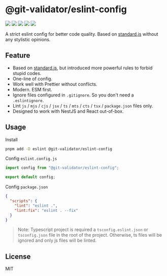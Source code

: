 # @git-validator/eslint-config

[![](https://img.shields.io/npm/l/@git-validator/eslint-config.svg)](https://github.com/zanminkian/git-validator/blob/main/LICENSE)
[![](https://img.shields.io/npm/v/@git-validator/eslint-config.svg)](https://www.npmjs.com/package/@git-validator/eslint-config)
[![](https://img.shields.io/npm/dm/@git-validator/eslint-config.svg)](https://www.npmjs.com/package/@git-validator/eslint-config)
[![](https://img.shields.io/librariesio/release/npm/@git-validator/eslint-config)](https://www.npmjs.com/package/@git-validator/eslint-config)
[![](https://packagephobia.com/badge?p=@git-validator/eslint-config)](https://packagephobia.com/result?p=@git-validator/eslint-config)

A strict eslint config for better code quality. Based on [standard.js](https://github.com/standard/standard) without any stylistic opinions.

## Feature

- Based on [standard.js](https://github.com/standard/standard), but introduced more powerful rules to forbid stupid codes.
- One-line of config.
- Work well with Prettier without conflicts.
- Modern. ESM first.
- Ignore files configured in `.gitignore`. So you don't need a `.eslintignore`.
- Lint `js` / `mjs` / `cjs` / `jsx` / `ts` / `mts` / `cts` / `tsx` / `package.json` files only.
- Designed to work with NestJS and React out-of-box.

## Usage

Install

```sh
pnpm add -D eslint @git-validator/eslint-config
```

Config `eslint.config.js`

```js
import config from "@git-validator/eslint-config";

export default config;
```

Config `package.json`

```json
{
  "scripts": {
    "lint": "eslint .",
    "lint:fix": "eslint . --fix"
  }
}
```

> Note: Typescript project is required a `tsconfig.eslint.json` or `tsconfig.json` file in the root of the project. Otherwise, ts files will be ignored and only js files will be linted.

## License

MIT
